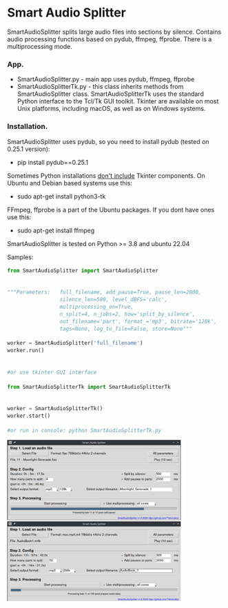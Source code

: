 # Smart Audio Splitter
SmartAudioSplitter splits large audio files into sections by silence. Contains audio processing functions based on pydub, ffmpeg, ffprobe. There is a multiprocessing mode.


### App.

- SmartAudioSplitter.py - main app uses pydub, ffmpeg, ffprobe
- SmartAudioSplitterTk.py -  this class inherits methods from SmartAudioSplitter class.
   SmartAudioSplitterTk uses the standard Python interface to the Tcl/Tk GUI toolkit.
   Tkinter are available on most Unix platforms, including macOS, as well as on Windows systems.

### Installation.

SmartAudioSplitter uses pydub, so you need to install pydub (tested on 0.25.1 version):

- pip install pydub==0.25.1

Sometimes Python installations [don't include](https://stackoverflow.com/questions/76105218/why-does-tkinter-or-turtle-seem-to-be-missing-or-broken-shouldnt-it-be-part) Tkinter components. 
On Ubuntu and Debian based systems use this:
 - sudo apt-get install python3-tk

FFmpeg, ffprobe is a part of the Ubuntu packages. If you dont have ones use this:

- sudo apt-get install ffmpeg

SmartAudioSplitter is tested on Python >= 3.8 and ubuntu 22.04

Samples:

```Python
from SmartAudioSplitter import SmartAudioSplitter


"""Parameters:   full_filename, add_pause=True, pause_len=2000,
                 silence_len=500, level_dBFS='calc',
                 multiprocessing_on=True,
                 n_split=4, n_jobs=2, how='split_by_silence',
                 out_filename='part', format_='mp3', bitrate='128k',
                 tags=None, log_to_file=False, store=None"""

worker = SmartAudioSplitter('full_filename')
worker.run()


#or use tkinter GUI interface

from SmartAudioSplitterTk import SmartAudioSplitterTk


worker = SmartAudioSplitterTk()
worker.start()

#or run in console: python SmartAudioSplitterTk.py
```


<img src="https://github.com/Tikhvinskiy/Smart-audio-splitter/blob/main/screen1.jpg" width="80%">

<img src="https://github.com/Tikhvinskiy/Smart-audio-splitter/blob/main/screen2.jpg" width="80%">



   
